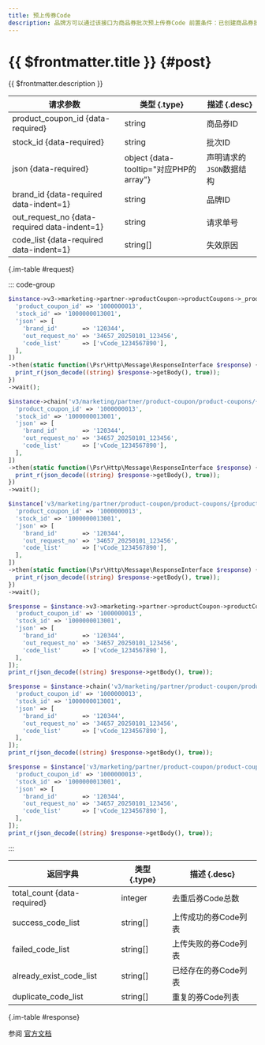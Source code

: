 ```yaml
---
title: 预上传券Code
description: 品牌方可以通过该接口为商品券批次预上传券Code 前置条件：已创建商品券批次，商品券批次的 coupon_code_mode 配置为 UPLOAD
---
```


# {{ $frontmatter.title }} {#post}

{{ $frontmatter.description }}

| 请求参数 | 类型 {.type} | 描述 {.desc}
| --- | --- | ---
| product_coupon_id {data-required} | string | 商品券ID
| stock_id {data-required} | string | 批次ID
| json {data-required} | object {data-tooltip="对应PHP的array"} | 声明请求的`JSON`数据结构
| brand_id {data-required data-indent=1} | string | 品牌ID
| out_request_no {data-required data-indent=1} | string | 请求单号
| code_list {data-required data-indent=1} | string[] | 失效原因

{.im-table #request}

::: code-group

```php [异步纯链式]
$instance->v3->marketing->partner->productCoupon->productCoupons->_product_coupon_id_->stocks->_stock_id_->uploadCouponCodes->postAsync([
  'product_coupon_id' => '1000000013',
  'stock_id' => '1000000013001',
  'json' => [
    'brand_id'       => '120344',
    'out_request_no' => '34657_20250101_123456',
    'code_list'      => ['vCode_1234567890'],
  ],
])
->then(static function(\Psr\Http\Message\ResponseInterface $response) {
  print_r(json_decode((string) $response->getBody(), true));
})
->wait();
```

```php [异步声明式]
$instance->chain('v3/marketing/partner/product-coupon/product-coupons/{product_coupon_id}/stocks/{stock_id}/upload-coupon-codes')->postAsync([
  'product_coupon_id' => '1000000013',
  'stock_id' => '1000000013001',
  'json' => [
    'brand_id'       => '120344',
    'out_request_no' => '34657_20250101_123456',
    'code_list'      => ['vCode_1234567890'],
  ],
])
->then(static function(\Psr\Http\Message\ResponseInterface $response) {
  print_r(json_decode((string) $response->getBody(), true));
})
->wait();
```

```php [异步属性式]
$instance['v3/marketing/partner/product-coupon/product-coupons/{product_coupon_id}/stocks/{stock_id}/upload-coupon-codes']->postAsync([
  'product_coupon_id' => '1000000013',
  'stock_id' => '1000000013001',
  'json' => [
    'brand_id'       => '120344',
    'out_request_no' => '34657_20250101_123456',
    'code_list'      => ['vCode_1234567890'],
  ],
])
->then(static function(\Psr\Http\Message\ResponseInterface $response) {
  print_r(json_decode((string) $response->getBody(), true));
})
->wait();
```

```php [同步纯链式]
$response = $instance->v3->marketing->partner->productCoupon->productCoupons->_product_coupon_id_->stocks->_stock_id_->uploadCouponCodes->post([
  'product_coupon_id' => '1000000013',
  'stock_id' => '1000000013001',
  'json' => [
    'brand_id'       => '120344',
    'out_request_no' => '34657_20250101_123456',
    'code_list'      => ['vCode_1234567890'],
  ],
]);
print_r(json_decode((string) $response->getBody(), true));
```

```php [同步声明式]
$response = $instance->chain('v3/marketing/partner/product-coupon/product-coupons/{product_coupon_id}/stocks/{stock_id}/upload-coupon-codes')->post([
  'product_coupon_id' => '1000000013',
  'stock_id' => '1000000013001',
  'json' => [
    'brand_id'       => '120344',
    'out_request_no' => '34657_20250101_123456',
    'code_list'      => ['vCode_1234567890'],
  ],
]);
print_r(json_decode((string) $response->getBody(), true));
```

```php [同步属性式]
$response = $instance['v3/marketing/partner/product-coupon/product-coupons/{product_coupon_id}/stocks/{stock_id}/upload-coupon-codes']->post([
  'product_coupon_id' => '1000000013',
  'stock_id' => '1000000013001',
  'json' => [
    'brand_id'       => '120344',
    'out_request_no' => '34657_20250101_123456',
    'code_list'      => ['vCode_1234567890'],
  ],
]);
print_r(json_decode((string) $response->getBody(), true));
```

:::

| 返回字典 | 类型 {.type} | 描述 {.desc}
| --- | --- | ---
| total_count {data-required} | integer | 去重后券Code总数
| success_code_list | string[] | 上传成功的券Code列表
| failed_code_list | string[] | 上传失败的券Code列表
| already_exist_code_list | string[] | 已经存在的券Code列表
| duplicate_code_list | string[] | 重复的券Code列表

{.im-table #response}

参阅 [官方文档](https://pay.weixin.qq.com/doc/v3/partner/4015781572)
